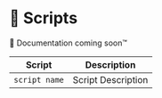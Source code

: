 # 🚧 Scripts

🚧 Documentation coming soon™

| Script        | Description        |
| ------------- | ------------------ |
| `script name` | Script Description |
